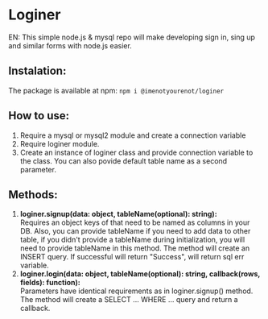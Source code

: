 # Loginer
EN: This simple node.js & mysql repo will make developing sign in, sing up and similar forms with node.js easier.

## Instalation:
The package is available at npm:
```npm i @imenotyourenot/loginer```

## How to use:
1. Require a mysql or mysql2 module and create a connection variable
2. Require loginer module.
3. Create an instance of loginer class and provide connection variable to the class. You can also povide default table name as a second parameter.

## Methods:
1. **loginer.signup(data: object, tableName(optional): string):**  
Requires an object keys of that need to be named as columns in your DB. Also, you can provide tableName if you need to add data to other table, if you didn't provide a tableName during initialization, you will need to provide tableName in this method.
The method will create an INSERT query. If successful will return "Success", will return sql err variable.
2. **loginer.login(data: object, tableName(optional): string, callback(rows, fields): function):**  
Parameters have identical requirements as in loginer.signup() method.
The method will create a SELECT ... WHERE ... query and return a callback.
